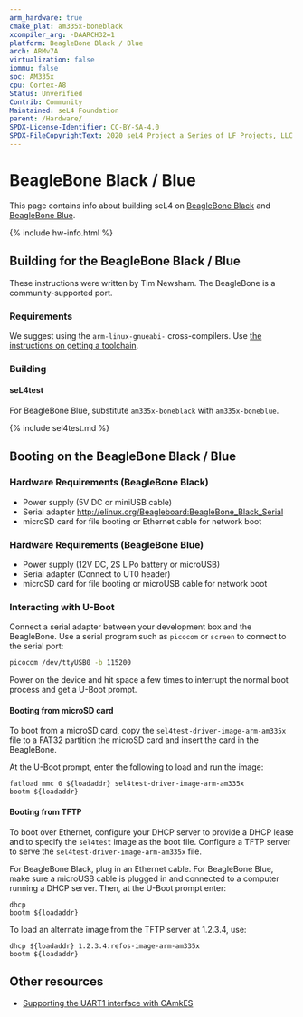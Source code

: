 ```yaml
---
arm_hardware: true
cmake_plat: am335x-boneblack
xcompiler_arg: -DAARCH32=1
platform: BeagleBone Black / Blue
arch: ARMv7A
virtualization: false
iommu: false
soc: AM335x
cpu: Cortex-A8
Status: Unverified
Contrib: Community
Maintained: seL4 Foundation
parent: /Hardware/
SPDX-License-Identifier: CC-BY-SA-4.0
SPDX-FileCopyrightText: 2020 seL4 Project a Series of LF Projects, LLC.
---
```


# BeagleBone Black / Blue

This page contains info about building seL4 on
[BeagleBone Black](https://beagleboard.org/black) and
[BeagleBone Blue](https://beagleboard.org/blue).

{% include hw-info.html %}

## Building for the BeagleBone Black / Blue

These instructions were written by Tim Newsham. The BeagleBone is
a community-supported port.

### Requirements

We suggest using the `arm-linux-gnueabi-` cross-compilers. Use
[the instructions on getting a toolchain](/projects/buildsystem/host-dependencies.html).

### Building

#### seL4test

For BeagleBone Blue, substitute `am335x-boneblack` with `am335x-boneblue`.

{% include sel4test.md %}

## Booting on the BeagleBone Black / Blue

### Hardware Requirements (BeagleBone Black)

* Power supply (5V DC or miniUSB cable)
* Serial adapter <http://elinux.org/Beagleboard:BeagleBone_Black_Serial>
* microSD card for file booting or Ethernet cable for network boot

### Hardware Requirements (BeagleBone Blue)

* Power supply (12V DC, 2S LiPo battery or microUSB)
* Serial adapter (Connect to UT0 header)
* microSD card for file booting or microUSB cable for network boot

### Interacting with U-Boot

Connect a serial adapter between your development box and the BeagleBone. Use
a serial program such as `picocom` or `screen` to connect to the serial port:

```sh
picocom /dev/ttyUSB0 -b 115200
```

Power on the device and hit space a few times to interrupt the normal boot
process and get a U-Boot prompt.

#### Booting from microSD card

To boot from a microSD card, copy the `sel4test-driver-image-arm-am335x` file
to a FAT32 partition the microSD card and insert the card in the BeagleBone.

At the U-Boot prompt, enter the following to load and run the image:

```none
fatload mmc 0 ${loadaddr} sel4test-driver-image-arm-am335x
bootm ${loadaddr}
```

#### Booting from TFTP

To boot over Ethernet, configure your DHCP server to provide a DHCP lease and
to specify the `sel4test` image as the boot file.
Configure a TFTP server to serve the `sel4test-driver-image-arm-am335x` file.

For BeagleBone Black, plug in an Ethernet cable. For BeagleBone Blue, make sure
a microUSB cable is plugged in and connected to a computer running a DHCP
server. Then, at the U-Boot prompt enter:

```none
dhcp
bootm ${loadaddr}
```

To load an alternate image from the TFTP server at 1.2.3.4, use:

```none
dhcp ${loadaddr} 1.2.3.4:refos-image-arm-am335x
bootm ${loadaddr}
```

## Other resources

* [Supporting the UART1 interface with CAmkES](http://julien.gunnm.org/geek/sel4/beaglebone%20black/2016/06/15/beaglebone-black-sel4-uart1/)
